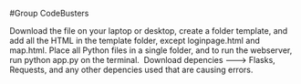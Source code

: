<h>#Group CodeBusters</h>

Download the file on your laptop or desktop, create a folder template, and add all the HTML in the template folder, except loginpage.html and map.html. Place all Python files in a single folder, and to run the webserver, run python app.py on the terminal.  Download depencies ---> Flasks, Requests, and any other depencies used that are causing errors.

